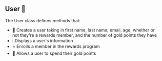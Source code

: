 ## User 👤

The User class defines methods that:
- 🧑 Creates a user taking in first name, last name, email, age, whether or not they're a rewards member, and the number of gold points they have
- ℹ️ Displays a user's information
- ⭐ Enrolls a member in the rewards program
- 💛 Allows a user to spend their gold points 
